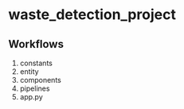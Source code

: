 # waste_detection_project


## Workflows

1. constants
2. entity
3. components
4. pipelines
5. app.py
